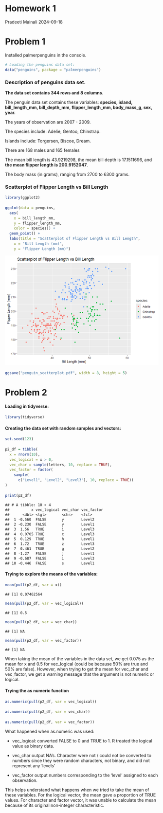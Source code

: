 Homework 1
================
Pradeeti Mainali
2024-09-18

# Problem 1

Installed palmerpenguins in the console.

``` r
# Loading the penguins data set:
data("penguins", package = "palmerpenguins")
```

### Description of penguins data set.

**The data set contains 344 rows and 8 columns.**

The penguin data set contains these variables: **species, island,
bill_length_mm, bill_depth_mm, flipper_length_mm, body_mass_g, sex,
year.**

The years of observation are 2007 - 2009.

The species include: Adelie, Gentoo, Chinstrap.

Islands include: Torgersen, Biscoe, Dream.

There are 168 males and 165 females

The mean bill length is 43.9219298, the mean bill depth is 17.1511696,
and **the mean flipper length is 200.9152047**.

The body mass (in grams), ranging from 2700 to 6300 grams.

### Scatterplot of Flipper Length vs Bill Length

``` r
library(ggplot2)

ggplot(data = penguins, 
  aes(
    x = bill_length_mm, 
    y = flipper_length_mm, 
    color = species)) +
  geom_point() +
  labs(title = "Scatterplot of Flipper Length vs Bill Length",
    x = "Bill Length (mm)",
    y = "Flipper Length (mm)")
```

![](p8105_hw1_pm3260_files/figure-gfm/penguin_plot-1.png)<!-- -->

``` r
ggsave("penguin_scatterplot.pdf", width = 8, height = 5)
```

# Problem 2

#### Loading in tidyverse:

``` r
library(tidyverse)
```

#### Creating the data set with random samples and vectors:

``` r
set.seed(123)

p2_df = tibble(
  x = rnorm(10),
  vec_logical = x > 0,
  vec_char = sample(letters, 10, replace = TRUE),
  vec_factor = factor(
    sample(
      c("Level1", "Level2", "Level3"), 10, replace = TRUE))
)

print(p2_df)
```

    ## # A tibble: 10 × 4
    ##          x vec_logical vec_char vec_factor
    ##      <dbl> <lgl>       <chr>    <fct>     
    ##  1 -0.560  FALSE       y        Level2    
    ##  2 -0.230  FALSE       y        Level1    
    ##  3  1.56   TRUE        i        Level3    
    ##  4  0.0705 TRUE        c        Level3    
    ##  5  0.129  TRUE        h        Level1    
    ##  6  1.72   TRUE        z        Level3    
    ##  7  0.461  TRUE        g        Level2    
    ##  8 -1.27   FALSE       j        Level1    
    ##  9 -0.687  FALSE       i        Level3    
    ## 10 -0.446  FALSE       s        Level1

#### Trying to explore the means of the variables:

``` r
mean(pull(p2_df, var = x))
```

    ## [1] 0.07462564

``` r
mean(pull(p2_df, var = vec_logical))
```

    ## [1] 0.5

``` r
mean(pull(p2_df, var = vec_char))
```

    ## [1] NA

``` r
mean(pull(p2_df, var = vec_factor))
```

    ## [1] NA

When taking the mean of the variables in the data set, we get 0.075 as
the mean for x and 0.5 for vec_logical (could be because 50% are true
and 50% are false). However, when trying to get the mean for vec_char
and vec_factor, we get a warning message that the argument is not
numeric or logical.

#### Trying the as numeric function

``` r
as.numeric(pull(p2_df, var = vec_logical))

as.numeric(pull(p2_df, var = vec_char))

as.numeric(pull(p2_df, var = vec_factor))
```

What happened when as.numeric was used:

- vec_logical: converted FALSE to 0 and TRUE to 1. R treated the logical
  value as binary data.

- vec_char output NA’s. Character were not / could not be converted to
  numbers since they were random characters, not binary, and did not
  represent any ‘levels’

- vec_factor output numbers corresponding to the ‘level’ assigned to
  each observation.

This helps understand what happens when we tried to take the mean of
these variables. For the logical vector, the mean gave a proportion of
TRUE values. For character and factor vector, it was unable to calculate
the mean because of its original non-integer characteristic.
